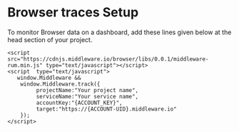 # Browser traces Setup

To monitor Browser data on a dashboard, add these lines given below at the head section of your project.

```
<script src="https://cdnjs.middleware.io/browser/libs/0.0.1/middleware-rum.min.js" type="text/javascript"></script>
<script  type="text/javascript">
   window.Middleware &&
    window.Middleware.track({
         projectName:"Your project name",
         serviceName:"Your service name",
         accountKey:"{ACCOUNT_KEY}",
         target:"https://{ACCOUNT-UID}.middleware.io"
    });
</script>
